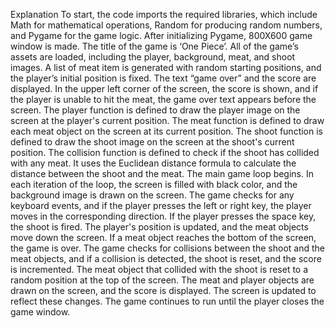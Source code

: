 Explanation
To start, the code imports the required libraries, which include Math for mathematical operations, Random for producing random numbers, and Pygame for the game logic.
After initializing Pygame, 800X600 game window is made. The title of the game is ‘One Piece’.
All of the game’s assets are loaded, including the player, background, meat, and shoot images.
A list of meat item is generated with random starting positions, and the player’s initial position is fixed.
The text “game over” and the score are displayed. In the upper left corner of the screen, the score is shown, and if the player is unable to hit the meat, the game over text appears before the screen.
The player function is defined to draw the player image on the screen at the player's current position.
The meat function is defined to draw each meat object on the screen at its current position.
 The shoot function is defined to draw the shoot image on the screen at the shoot's current position.
 The collision function is defined to check if the shoot has collided with any meat. It uses the Euclidean distance formula to calculate the distance between the shoot and the meat.
 The main game loop begins. In each iteration of the loop, the screen is filled with black color, and the background image is drawn on the screen.
The game checks for any keyboard events, and if the player presses the left or right key, the player moves in the corresponding direction. If the player presses the space key, the shoot is fired. The player's position is updated, and the meat objects move down the screen. If a meat object reaches the bottom of the screen, the game is over. 
The game checks for collisions between the shoot and the meat objects, and if a collision is detected, the shoot is reset, and the score is incremented. The meat object that collided with the shoot is reset to a random position at the top of the screen. The meat and player objects are drawn on the screen, and the score is displayed. 
The screen is updated to reflect these changes.
The game continues to run until the player closes the game window.
